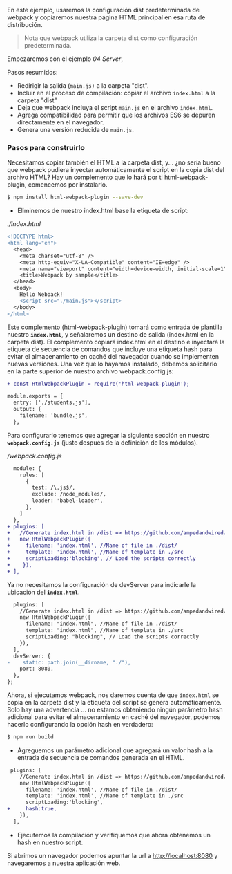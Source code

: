 En este ejemplo, usaremos la configuración dist predeterminada de webpack  y copiaremos nuestra página HTML principal en esa ruta de distribución.

> Nota que webpack utiliza la carpeta dist como configuración predeterminada.

Empezaremos con el ejemplo _04 Server_,

Pasos resumidos:

- Redirigir la salida (``main.js)`` a la carpeta "dist".
- Incluir en el proceso de compilación: copiar el archivo ``index.html`` a la carpeta "dist"
- Deja que webpack incluya el script ``main.js`` en el archivo ``index.html``.
- Agrega compatibilidad para permitir que los archivos ES6 se depuren directamente en el navegador.
- Genera una versión reducida de ``main.js``.

### Pasos para construirlo

Necesitamos copiar también el HTML a la carpeta dist, y... ¿no sería bueno que webpack pudiera inyectar automáticamente el script en la copia dist del archivo HTML? Hay un complemento que lo hará por ti html-webpack-plugin, comencemos por instalarlo.

```bash
$ npm install html-webpack-plugin --save-dev
```

- Eliminemos de nuestro index.html base la etiqueta de script:

*./index.html*

```diff
<!DOCTYPE html>
<html lang="en">
  <head>
    <meta charset="utf-8" />
    <meta http-equiv="X-UA-Compatible" content="IE=edge" />
    <meta name="viewport" content="width=device-width, initial-scale=1" />
    <title>Webpack by sample</title>
  </head>
  <body>
    Hello Webpack!
-   <script src="./main.js"></script>
  </body>
</html>
```

Este complemento (html-webpack-plugin) tomará como entrada de plantilla nuestro **``index.html``**, y señalaremos un destino de salida (index.html en la carpeta dist). El complemento copiará index.html en el destino e inyectará la etiqueta de secuencia de comandos que incluye una etiqueta hash para evitar el almacenamiento en caché del navegador cuando se implementen nuevas versiones. Una vez que lo hayamos instalado, debemos solicitarlo en la parte superior de nuestro archivo webpack.config.js:

```diff
+ const HtmlWebpackPlugin = require('html-webpack-plugin');

module.exports = {
  entry: ['./students.js'],
  output: {
    filename: 'bundle.js',
  },
```

Para configurarlo tenemos que agregar la siguiente sección en nuestro **``webpack.config.js``** (justo después de la definición de los módulos).

*/webpack.config.js*

```diff
  module: {
    rules: [
      {
        test: /\.js$/,
        exclude: /node_modules/,
        loader: 'babel-loader',
      },
    ]
  },
+ plugins: [
+   //Generate index.html in /dist => https://github.com/ampedandwired/html-webpack-plugin
+   new HtmlWebpackPlugin({
+     filename: 'index.html', //Name of file in ./dist/
+     template: 'index.html', //Name of template in ./src
+     scriptLoading:'blocking', // Load the scripts correctly
+    }),
+ ],
```
Ya no necesitamos la configuración de devServer para indicarle la ubicación del **``index.html``**.

```diff
  plugins: [
    //Generate index.html in /dist => https://github.com/ampedandwired/html-webpack-plugin
    new HtmlWebpackPlugin({
      filename: "index.html", //Name of file in ./dist/
      template: "index.html", //Name of template in ./src
      scriptLoading: "blocking", // Load the scripts correctly
    }),
  ],
  devServer: {
-    static: path.join(__dirname, "./"),
    port: 8080,
  },
};
```
Ahora, si ejecutamos webpack, nos daremos cuenta de que `index.html` se copia en la carpeta dist y la etiqueta del script se genera automáticamente. Solo hay una advertencia ... no estamos obteniendo ningún parámetro hash adicional para evitar el almacenamiento en caché del navegador, podemos hacerlo configurando la opción hash en verdadero:

```bash
$ npm run build
```

- Agreguemos un parámetro adicional que agregará un valor hash a la entrada de secuencia de comandos generada en el HTML.

```diff
 plugins: [
    //Generate index.html in /dist => https://github.com/ampedandwired/html-webpack-plugin
    new HtmlWebpackPlugin({
      filename: 'index.html', //Name of file in ./dist/
      template: 'index.html', //Name of template in ./src
      scriptLoading:'blocking',
+     hash:true,
    }),
  ],
```

- Ejecutemos la compilación y verifiquemos que ahora obtenemos un hash en nuestro script.

Si abrimos un navegador podemos apuntar la url a [http://localhost:8080](http://localhost:8080/) y navegaremos a nuestra aplicación web.